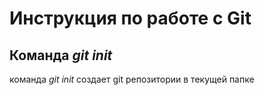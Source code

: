 # Инструкция по работе с Git 

## Команда *git init*

команда *git init* создает git репозитории в текущей папке